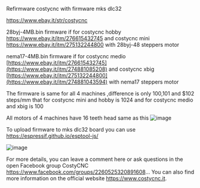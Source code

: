 Refirmware costycnc with firmware mks dlc32

https://www.ebay.it/str/costycnc


28byj-4MB.bin firmware if for costycnc hobby https://www.ebay.it/itm/276615432745 and costycnc mini https://www.ebay.it/itm/275132244800
with 28byj-48 steppers motor

nema17-4MB.bin firmware if for costycnc medio [https://www.ebay.it/itm/276615432745](https://www.ebay.it/itm/274881085208) and costycnc xbig [https://www.ebay.it/itm/275132244800](https://www.ebay.it/itm/274881043594)
with nema17 steppers motor

The firmware is same for all 4 machines ,difference is only $100,$101 and $102 steps/mm that for costycnc mini and hobby is 1024 and for
costycnc medio and xbig is 100 

All motors of 4 machines have 16 teeth head same as this ![image](https://github.com/user-attachments/assets/967aca78-469b-4e21-9c8b-d2f761daaaca)

To upload firmware to mks dlc32 board you can use https://espressif.github.io/esptool-js/

![image](https://github.com/user-attachments/assets/2e341f5f-2b04-482d-8212-6cd64c96645c)

For more details, you can leave a comment here or ask questions in the open Facebook group CostyCNC https://www.facebook.com/groups/2260525320891608... You can also find more information on the official website https://www.costycnc.it.


